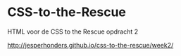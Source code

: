 # CSS-to-the-Rescue
HTML voor de CSS to the Rescue opdracht 2

http://jesperhonders.github.io/css-to-the-rescue/week2/
